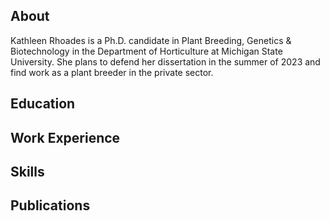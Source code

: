 ## About  
Kathleen Rhoades is a Ph.D. candidate in Plant Breeding, Genetics & Biotechnology in the Department of Horticulture at Michigan State University. She plans to defend her dissertation in the summer of 2023 and find work as a plant breeder in the private sector. 

## Education  

## Work Experience  

## Skills

## Publications